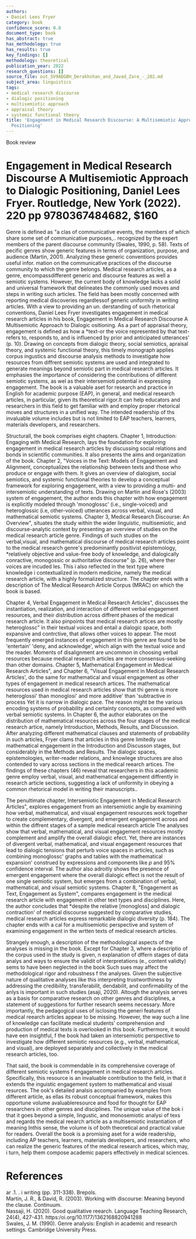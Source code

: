```yaml
---
authors:
- Daniel Lees Fryer
category: book
confidence_score: 0.8
document_type: book
has_abstract: true
has_methodology: true
has_results: true
key_findings: []
methodology: theoretical
publication_year: 2022
research_questions: []
source_file: out_5V9ADGBH_Derakhshan_and_Javad_Zare_-_202.md
subject_area: linguistics
tags:
- medical research discourse
- dialogic positioning
- multisemiotic approach
- appraisal theory
- systemic functional theory
title: 'Engagement in Medical Research Discourse: A Multisemiotic Approach to Dialogic
  Positioning'
---
```


Book review

# Engagement in Medical Research Discourse A Multisemiotic Approach to Dialogic Positioning, Daniel Lees Fryer. Routledge, New York (2022). 220 pp 9780367484682, $\$ 160$

Genre is defined as "a clas of communicative events, the members of which share some set of communicative purposes,.. recognized by the expert members of the parent discourse community (Swales, 1990, p. 58). Texts of pecific genres show generic features in terms of organization, purpose, and audience (Martin, 2001). Analyzing these generic conventions provides useful infor. mation on the communicative practices of the discourse community to which the genre belongs. Medical research articles, as a genre, encompassdifferent generic and discourse features as well a semiotic systems. However, the current body of knowledge lacks a solid and universal framework that delineates the commonly used moves and steps in writing such articles. The field has been mostly concerned with reporting medical discoveries regardlessof generic uniformity in writing articles. With a view to providing an un. derstanding of such rhetorical conventions, Daniel Lees Fryer investigates engagement in medical research articles in his book, Engagement in Medical Research Discourse A Multisemiotic Approach to Dialogic ositioning. As a part of appraisal theory, engagement is defined as how a \*text-or the voice represented by that text-refers to, responds to, and is influenced by prior and anticipated utterances' (p. 10). Drawing on concepts from dialogic theory, social semiotics, apraisal theory, and systemic functional theory, this timely monograph applies corpus ingustics and discourse analysis methods to investigate how resources from diffrent semiotic systems are used and integrated to generate meanings beyond semiotic part in medical research articles. It emphasies the importance of considering the contributions of different semiotic systems, as wel as their intersemioti potential in expressing engagement. The book is a valuable aset for research and practice in English for academic purpose (EAP), in general, and medical research articles, in particular, given its theoretical rigor.It can help educators and researchers in this field to get familiar with and employ proper rhetorical moves and structures in a unified way. The intended readership of ths invaluable volume includes but is not limited to EAP teachers, learners, materials developers, and researchers.

Structurall, the book comprises eight chapters. Chapter 1, Introduction: Engaging with Medical Research, lays the foundation for exploring engagement in medical research articles by discussing social relations and bonds in scientific communities. It also presents the aims and organization of the book. Chapter 2, "Voices in the Text: Models of Engagement and Alignment, conceptualizes the relationship between texts and those who produce or engage with them. It gives an overview of dialogism, social semiotics, and systemic functional theories to develop a conceptual framework for exploring engagement, with a view to providing a multi- and intersemiotic understanding of texts. Drawing on Martin and Rose's (2003) system of engagement, the author ends this chapter with how engagement is explicitly modeled through 'monoglossc' (i.e., single-voiced) and heteroglossic (i.e, other-voiced) utterances across verbal, visual, and mathematical semiotic systems. Chapter 3, Medical Research Discourse: An Overview", situates the study within the wider linguistic, multisemiotic, and discourse-analytic context by presenting an overview of studies on the medical research article genre. Findings of such studies on the verbal,visual, and mathematical discourse of medical research articles point to the medical research genre's predominantly positivist epistemology, \*relatively objective and value-free body of knowledge, and dialogically conractive, monogossic or authoritative discourse" (p. 26), where ther voices are incuded les. This i also reflected in the text type where knowledge i contextualized in modern medicine, namely the medical research article, with a highly formalized structure. The chapter ends with a description of The Medical Research Article Corpus (MRAC) on which the book is based.

Chapter 4, Verbal Engagement in Medical Research Articles", discusses the instantiation, realization, and interaction of different verbal engagement resources, and their distribution across diffrent phases of the medical research article. It also pinpoints that medical research artices are mostly heteroglossc" in their textual voices and entail a dialogic space, both expansive and contrctive, that allows other voices to appear. The most frequently emerged instances of engagement in this genre are found to be 'entertain' 'deny, and acknowledge', which align with the textual voice and the reader. Moments of disalignment are uncommon in choosing verbal resources because medical research articles are more consensus-seeking than other domains. Chapter 5, Mathematical Engagement in Medical Research Articles", and Chapter 6, "Visual Engagement in Medical Research Articles', do the same for mathematical and visual engagement as other types of engagement in medical research artices. The mathematical resources used in medical research articles show that thi genre is more heteroglossi' than monoglosi' and more additive' than 'subtractive in process Yet it is narrow in dialogic pace. The reason might be the various encoding systems of probability and certainty concepts, as compared with verbal semiotic systems. In Chapter 6, the author elaborates on the distribution of mathematical resources across the four stages of the medical research artice, namely Introduction, Methods, Results, and Discussion. After analyzing different mathematical clauses and statements of probability in such articles, Fryer clams that articles in this genre limitedly use mathematical engagement in the Introduction and Discusson stages, but considerably in the Methods and Results. The dialogic spaces, epistemologies, writer-reader relations, and knowlege structures are also contended to vary across sections in the medical reearch artices. The findings of these chapters (46) reveal that researchers in this academic genre employ verbal, visual, and mathematical engagement diffrently in research article sections, suggesting a lack of uniformity in obeying a common rhetorical model in writing their manuscripts..

The penultimate chapter, Intersemiotic Engagement in Medical Research Articles", explores engagement from an intersemiotic angle by examining how verbal, mathematical, and visual engagement resources work together to create complementary, divergent, and emergent engagement across and within the diffrent stages of a sample medical research article The analyses show that verbal, mathematical, and visual engagement resources mostly complement and amplify the overall dialogic efect. Yet, there are instances of divergent verbal, mathematical, and visual engagement resources that lead to dialogic tensions that perturb voice spaces in articles, such as combining monoglossc' graphs and tables with the mathematical expansion' construed by expressions and components like $p$ and $9 5 \%$ confidence interval. The author also adroitly shows the presence of emergent engagement where the overall dialogic effect is not the result of one single semiotic system, but emerges from a combination of verbal, mathematical, and visual semiotic systems. Chapter 8, "Engagement as Text, Engagement as System", compares engagement in the medical research article with engagement in other text types and disciplines. Here, the author concludes that \*despite the relative [monogloss] and dialogic contraction' of medical discourse suggested by comparative studies, medical research articles express remarkable dialogic diversity (p. 184). The chapter ends with a cal for a multisemiotic perspective and system of examining engagement in the wrtten texts of medical research articles.

Strangely enough, a description of the methodological aspects of the analyses is missing in the book. Except for Chapter 3, where a descriptio of the corpus used in the study is given, n explanation of dffern stages of data analys and ways to ensure the validit of interpretations (e., content validty) sems to have been neglected in the book Such sues may affect the methodological rigor and robustness f the analyses. Given the subjective nature of qualitative analyses like this interpreting trustworthiness by addressing the credibility, transferabilit, dendabilit, and confirmability of the anlys is important in such studies (asaji, 2020). Altough the analysis serves as a basis for comparative research on other genres and disciplines, a statement of suggestions for further research seems necessary. More importantly, the pedagogical uses of isclosing the generi features of medical reearch articles appear to be missing. However, the way such a line of knowledge can facilitate medical students' comprehension and production of medical texts is overlooked in this book. Furthermore, it would have een insightful, f the book had taken an intersemiotic perspective to investigate how different semiotic resources (e.g., verbal, mathematical, and visual), are deployed separately and collectively in the medical research articles, too.

That said, the book is commendable in its comprehensive coverage of different semiotic systems f engagement in medical research articles. Specifically, this resource is an invaluable contribution to the field, in that it extends the inguistic engagement system to mathematical and visual resurces. The ook's detailed analsis accompanied by examples from different article, as ellas its robust conceptual framework, makes this opportune volume avaluableresource and food for thought for EAP researchers in other genres and disciplines. The unique value of the bok i that it goes beyond a simple, lingustic, and monosemiotic analysi of texs and regards the medical reearch article as a multisemiotic instantiation of meaning Inthis sense, the volume is of both theoretical and practical value for readers. Overall the book is a promising aset for a wide readership, including AP teachers, learners, materials developers, and researchers, who can realize the generic features of the medical research artices, which may, i turn, help them compose academic papers effectively in medical sciences.

# References

ar .1.  .    i writing (pp. 311-338). Brepols.   
Martin, J. R., & David, R. (2003). Working with discourse: Meaning beyond the clause. Continuum.   
Nassaji, H. (2020). Good qualitative reearch. Language Teaching Research, 24(4), 427-431. https:/oi.org/10.1177/1362168820941288   
Swales, J. M. (1990). Genre analysis: English in academic and research settings. Cambridge University Press.
